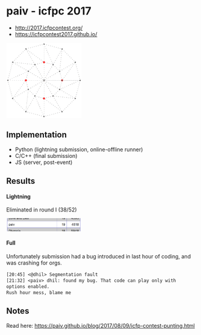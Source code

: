 paiv - icfpc 2017
=================

* http://2017.icfpcontest.org/
* https://icfpcontest2017.github.io/


[<img src="circle.gif" alt="punting gameplay" width=200>](boston.gif)


Implementation
--------------

* Python (lightning submission, online-offline runner)
* C/C++ (final submission)
* JS (server, post-event)


Results
-------

#### Lightning

Eliminated in round I (38/52)

<img src="ranks-lightning.png" width="200">

#### Full

Unfortunately submission had a bug introduced in last hour of coding, and
was crashing for orgs.

```
[20:45] <@dhil> Segmentation fault
[21:32] <paiv> dhil: found my bug. That code can play only with options enabled.
Rush hour mess, blame me
```


Notes
-----

Read here: https://paiv.github.io/blog/2017/08/09/icfp-contest-punting.html
